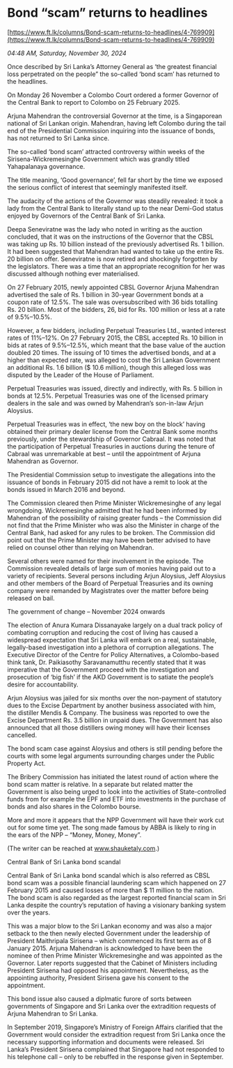# Bond “scam” returns to headlines

[https://www.ft.lk/columns/Bond-scam-returns-to-headlines/4-769909](https://www.ft.lk/columns/Bond-scam-returns-to-headlines/4-769909)

*04:48 AM, Saturday, November 30, 2024*

Once described by Sri Lanka’s Attorney General as ‘the greatest financial loss perpetrated on the people” the so-called ‘bond scam’ has returned to the headlines.

On Monday 26 November a Colombo Court ordered a former Governor of the Central Bank to report to Colombo on 25 February 2025.

Arjuna Mahendran the controversial Governor at the time, is a Singaporean national of Sri Lankan origin. Mahendran, having left Colombo during the tail end of the Presidential Commission inquiring into the issuance of bonds, has not returned to Sri Lanka since.

The so-called ‘bond scam’ attracted controversy within weeks of the Sirisena-Wickremesinghe Government which was grandly titled Yahapalanaya governance.

The title meaning, ‘Good governance’, fell far short by the time we exposed the serious conflict of interest that seemingly manifested itself.

The audacity of the actions of the Governor was steadily revealed: it took a lady from the Central Bank to literally stand up to the near Demi-God status enjoyed by Governors of the Central Bank of Sri Lanka.

Deepa Seneviratne was the lady who noted in writing as the auction concluded, that it was on the instructions of the Governor that the CBSL was taking up Rs. 10 billion instead of the previously advertised Rs. 1 billion. It had been suggested that Mahendran had wanted to take up the entire Rs. 20 billion on offer. Seneviratne is now retired and shockingly forgotten by the legislators. There was a time that an appropriate recognition for her was discussed although nothing ever materialised.

On 27 February 2015, newly appointed CBSL Governor Arjuna Mahendran advertised the sale of Rs. 1 billion in 30-year Government bonds at a coupon rate of 12.5%. The sale was oversubscribed with 36 bids totalling Rs. 20 billion. Most of the bidders, 26, bid for Rs. 100 million or less at a rate of 9.5%–10.5%.

However, a few bidders, including Perpetual Treasuries Ltd., wanted interest rates of 11%–12%. On 27 February 2015, the CBSL accepted Rs. 10 billion in bids at rates of 9.5%–12.5%, which meant that the base value of the auction doubled 20 times. The issuing of 10 times the advertised bonds, and at a higher than expected rate, was alleged to cost the Sri Lankan Government an additional Rs. 1.6 billion ($ 10.6 million), though this alleged loss was disputed by the Leader of the House of Parliament.

Perpetual Treasuries was issued, directly and indirectly, with Rs. 5 billion in bonds at 12.5%. Perpetual Treasuries was one of the licensed primary dealers in the sale and was owned by Mahendran’s son-in-law Arjun Aloysius.

Perpetual Treasuries was in effect, ‘the new boy on the block’ having obtained their primary dealer license from the Central Bank some months previously, under the stewardship of Governor Cabraal. It was noted that the participation of Perpetual Treasuries in auctions during the tenure of Cabraal was unremarkable at best – until the appointment of Arjuna Mahendran as Governor.

The Presidential Commission setup to investigate the allegations into the issuance of bonds in February 2015 did not have a remit to look at the bonds issued in March 2016 and beyond.

The Commission cleared then Prime Minister Wickremesinghe of any legal wrongdoing. Wickremesinghe admitted that he had been informed by Mahendran of the possibility of raising greater funds – the Commission did not find that the Prime Minister who was also the Minister in charge of the Central Bank, had asked for any rules to be broken. The Commission did point out that the Prime Minister may have been better advised to have relied on counsel other than relying on Mahendran.

Several others were named for their involvement in the episode. The Commission revealed details of large sum of monies having paid out to a variety of recipients. Several persons including Arjun Aloysius, Jeff Aloysius and other members of the Board of Perpetual Treasuries and its owning company were remanded by Magistrates over the matter before being released on bail.

The government of change – November 2024 onwards

The election of Anura Kumara Dissanayake largely on a dual track policy of combating corruption and reducing the cost of living has caused a widespread expectation that Sri Lanka will embark on a real, sustainable, legally-based investigation into a plethora of corruption allegations. The Executive Director of the Centre for Policy Alternatives, a Colombo-based think tank, Dr. Paikiasothy Saravanamutthu recently stated that it was imperative that the Government proceed with the investigation and prosecution of ‘big fish’ if the AKD Government is to satiate the people’s desire for accountability.

Arjun Aloysius was jailed for six months over the non-payment of statutory dues to the Excise Department by another business associated with him, the distiller Mendis & Company. The business was reported to owe the Excise Department Rs. 3.5 billion in unpaid dues. The Government has also announced that all those distillers owing money will have their licenses cancelled.

The bond scam case against Aloysius and others is still pending before the courts with some legal arguments surrounding charges under the Public Property Act.

The Bribery Commission has initiated the latest round of action where the bond scam matter is relative. In a separate but related matter the Government is also being urged to look into the activities of State-controlled funds from for example the EPF and ETF into investments in the purchase of bonds and also shares in the Colombo bourse.

More and more it appears that the NPP Government will have their work cut out for some time yet. The song made famous by ABBA is likely to ring in the ears of the NPP – “Money, Money, Money”.

(The writer can be reached at www.shauketaly.com.)

Central Bank of Sri Lanka bond scandal

Central Bank of Sri Lanka bond scandal which is also referred as CBSL bond scam was a possible financial laundering scam which happened on 27 February 2015 and caused losses of more than $ 11 million to the nation. The bond scam is also regarded as the largest reported financial scam in Sri Lanka despite the country’s reputation of having a visionary banking system over the years.

This was a major blow to the Sri Lankan economy and was also a major setback to the then newly elected Government under the leadership of President Maithripala Sirisena – which commenced its first term as of 8 January 2015. Arjuna Mahendran is acknowledged to have been the nominee of then Prime Minister Wickremesinghe and was appointed as the Governor. Later reports suggested that the Cabinet of Ministers including President Sirisena had opposed his appointment. Nevertheless, as the appointing authority, President Sirisena gave his consent to the appointment.

This bond issue also caused a diplmatic furore of sorts between governments of Singapore and Sri Lanka over the extradition requests of Arjuna Mahendran to Sri Lanka.

In September 2019, Singapore’s Ministry of Foreign Affairs clarified that the Government would consider the extradition request from Sri Lanka once the necessary supporting information and documents were released. Sri Lanka’s President Sirisena complained that Singapore had not responded to his telephone call – only to be rebuffed in the response given in September.

